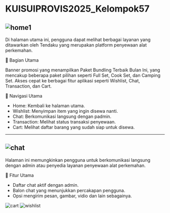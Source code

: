# KUISUIPROVIS2025_Kelompok57

![home1](https://github.com/user-attachments/assets/ce0e6f74-c285-4412-89bf-95ddefc2eb76)
---
Di halaman utama ini, pengguna dapat melihat berbagai layanan yang ditawarkan oleh Tendaku yang merupakan platform penyewaan alat perkemahan.

🔹 Bagian Utama

Banner promosi yang menampilkan Paket Bundling Terbaik Bulan Ini, yang mencakup beberapa paket pilihan seperti Full Set, Cook Set, dan Camping Set.
Akses cepat ke berbagai fitur aplikasi seperti Wishlist, Chat, Transaction, dan Cart.

🔹 Navigasi Utama

- Home: Kembali ke halaman utama.
- Wishlist: Menyimpan item yang ingin disewa nanti.
- Chat: Berkomunikasi langsung dengan padmin.
- Transaction: Melihat status transaksi penyewaan.
- Cart: Melihat daftar barang yang sudah siap untuk disewa.

----
![chat](https://github.com/user-attachments/assets/87023924-d905-488c-82d0-b5e8e76691c2)
---
Halaman ini memungkinkan pengguna untuk berkomunikasi langsung dengan admin atau penyedia layanan penyewaan alat perkemahan.

🔹 Fitur Utama

- Daftar chat aktif dengan admin.
- Balon chat yang menunjukkan percakapan pengguna.
- Opsi mengirim pesan, gambar, vidio dan lain sebagainya.

![cart](https://github.com/user-attachments/assets/91a66fef-091f-4580-832b-efcc07b2ecc1)
![wishlist](https://github.com/user-attachments/assets/2a2788ec-e527-46a0-93b5-ac5a47e99eee)
